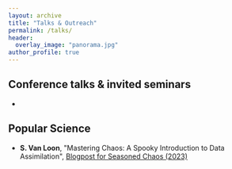 ```yaml
---
layout: archive
title: "Talks & Outreach"
permalink: /talks/
header:
  overlay_image: "panorama.jpg"
author_profile: true
---
```



## Conference talks & invited seminars

* 


## Popular Science
* **S. Van Loon**, "Mastering Chaos: A Spooky Introduction to Data Assimilation", [Blogpost for Seasoned Chaos (2023)](https://seasonedchaos.github.io/Mastering-Chaos-A-Spooky-Introduction-to-Data-Assimilation/)